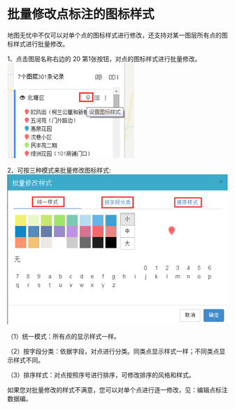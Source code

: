 批量修改点标注的图标样式
=========

地图无忧中不仅可以对单个点的图标样式进行修改，还支持对某一图层所有点的图标样式进行批量修改。

1、点击图层名称右边的 20 第1张按钮，对点的图标样式进行批量修改。
![](19.jpg)

2、可按三种模式来批量修改图标样式:
    ![](21.jpg)

（1）统一模式：所有点的显示样式一样。

（2）按字段分类：依据字段，对点进行分类。同类点显示样式一样；不同类点显示样式不同。

（3）排序样式：对点按照序号进行排序，可修改排序的风格和样式。

如果您对批量修改的样式不满意，您可以对单个点进行逐一修改，见：编辑点标注数据编。
